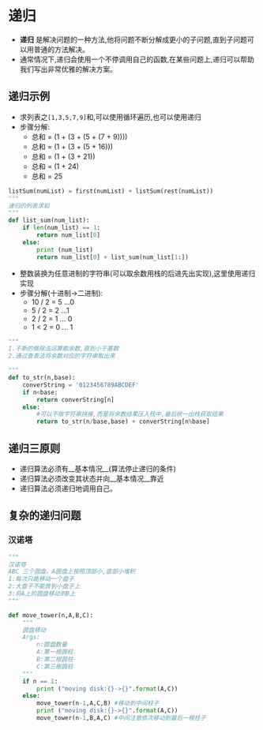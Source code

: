 # 递归
* __递归__ 是解决问题的一种方法,他将问题不断分解成更小的子问题,直到子问题可以用普通的方法解决。
* 通常情况下,递归会使用一个不停调用自己的函数,在某些问题上,递归可以帮助我们写出非常优雅的解决方案。

## 递归示例
* 求列表之```[1,3,5,7,9]```和,可以使用循环遍历,也可以使用递归
* 步骤分解: 
    * 总和 = (1 + (3 + (5 + (7 + 9)))) 
    * 总和 = (1 + (3 + (5 + 16))) 
    * 总和 = (1 + (3 + 21))
    * 总和 = (1 + 24)
    * 总和 = 25

```python
listSum(numList) = first(numList) + listSum(rest(numList))
"""
递归的列表求和
"""
def list_sum(num_list):
    if len(num_list) == 1:
        return num_list[0]
    else:
        print (num_list)
        return num_list[0] + list_sum(num_list[1:])
```

* 整数装换为任意进制的字符串(可以取余数用栈的后进先出实现),这里使用递归实现
* 步骤分解(十进制->二进制):
    * 10 / 2 = 5 ...0
    * 5 / 2 = 2 ...1
    * 2 / 2 = 1 ... 0
    * 1 < 2 = 0 ... 1

```python
"""
1.不断的做除法运算取余数,直到小于基数
2.通过查表法将余数对应的字符串取出来

"""
def to_str(n,base):
    converString = '0123456789ABCDEF'
    if n<base:
        return converString[n]
    else:
        #可以不做字符串拼接,而是将余数结果压入栈中,最后统一出栈获取结果
        return to_str(n/base,base) + converString[n%base]
```

## 递归三原则
* 递归算法必须有__基本情况__(算法停止递归的条件)
* 递归算法必须改变其状态并向__基本情况__靠近
* 递归算法必须递归地调用自己。


## 复杂的递归问题
### 汉诺塔

```python
"""
汉诺塔
ABC 三个圆盘。A圆盘上按照顶部小,底部小堆积
1:每次只能移动一个盘子
2:大盘子不能放到小盘子上
3:将A上的圆盘移动到B上
"""

def move_tower(n,A,B,C):
    """
    圆盘移动
    Args:
        n:圆盘数量
        A:第一根圆柱
        B:第二根圆柱
        C:第三根圆柱
    """
    if n == 1:
        print ("moving disk:{}->{}".format(A,C))
    else:
        move_tower(n-1,A,C,B) #移动到中间柱子
        print ("moving disk:{}->{}".format(A,C))
        move_tower(n-1,B,A,C) #中间注意依次移动到最后一根柱子
```

##
